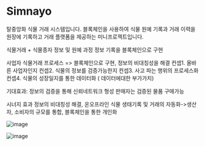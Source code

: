 # Simnayo
탈중앙화 식물 거래 시스템입니다. 블록체인을 사용하여 식물 원예 기록과 거래 이력을 원장에 기록하고 거래 플랫폼을 제공하는 미니프로젝트입니다.

식물거래 + 식물종자 정보 및 원예 과정 정보 기록을 블록체인으로 구현 

사업자 식물거래 프로세스 => 블록체인으로 구현, 정보의 비대칭성을 해결
컨셉1. 올바른 사업자인지
컨셉2. 식물의 정보를 검증가능한지
컨셉3. 사고 파는 행위의 프로세스화
컨셉4. 식물의 성장일지를 통한 데이터화 ( 데이터에대한 부가가치)

기대효과:
정보의 검증을 통해 신뢰네트워크 형성
판매자는 검증된 물품 구매가능

시너지 효과
정보의 비대칭성 해결, 온오프라인 식물 생태기록 및 거래의 자동화->생산자, 소비자의 규모를 통합, 블록체인을 통한 개인화




![image](https://github.com/doogunwo/Simnayo/assets/87505243/cf3e3b01-3cf0-4095-a8e3-e622db8b0622)

![image](https://github.com/doogunwo/Simnayo/assets/87505243/e5560952-15e3-4adc-995d-5a8bed61c49a)
